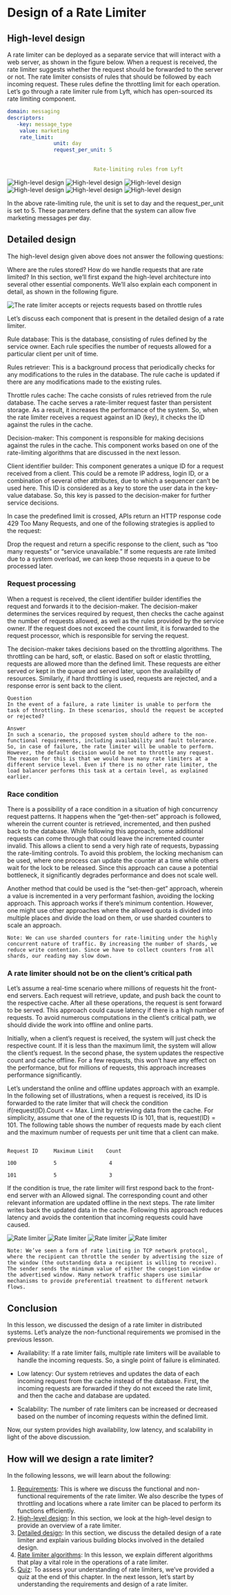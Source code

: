 # Design of a Rate Limiter
## High-level design
A rate limiter can be deployed as a separate service that will interact with a web server, as shown in the figure below. When a request is received, the rate limiter suggests whether the request should be forwarded to the server or not. The rate limiter consists of rules that should be followed by each incoming request. These rules define the throttling limit for each operation. Let’s go through a rate limiter rule from Lyft, which has open-sourced its rate limiting component.
```yaml
domain: messaging
descriptors:
   -key: message_type
    value: marketing
    rate_limit:
               unit: day
               request_per_unit: 5
                            
                            
                            Rate-limiting rules from Lyft
```

![High-level design](./design/1.jpg)
![High-level design](./design/2.jpg)
![High-level design](./design/3.jpg)
![High-level design](./design/4.jpg)
![High-level design](./design/5.jpg)
![High-level design](./design/6.jpg)

In the above rate-limiting rule, the unit is set to day and the request_per_unit is set to 5. These parameters define that the system can allow five marketing messages per day.

## Detailed design
The high-level design given above does not answer the following questions:

Where are the rules stored?
How do we handle requests that are rate limited?
In this section, we’ll first expand the high-level architecture into several other essential components. We’ll also explain each component in detail, as shown in the following figure.

![The rate limiter accepts or rejects requests based on throttle rules](./detailed_design.jpg)

Let’s discuss each component that is present in the detailed design of a rate limiter.

Rule database: This is the database, consisting of rules defined by the service owner. Each rule specifies the number of requests allowed for a particular client per unit of time.

Rules retriever: This is a background process that periodically checks for any modifications to the rules in the database. The rule cache is updated if there are any modifications made to the existing rules.

Throttle rules cache: The cache consists of rules retrieved from the rule database. The cache serves a rate-limiter request faster than persistent storage. As a result, it increases the performance of the system. So, when the rate limiter receives a request against an ID (key), it checks the ID against the rules in the cache.

Decision-maker: This component is responsible for making decisions against the rules in the cache. This component works based on one of the rate-limiting algorithms that are discussed in the next lesson.

Client identifier builder: This component generates a unique ID for a request received from a client. This could be a remote IP address, login ID, or a combination of several other attributes, due to which a sequencer can’t be used here. This ID is considered as a key to store the user data in the key-value database. So, this key is passed to the decision-maker for further service decisions.

In case the predefined limit is crossed, APIs return an HTTP response code 429 Too Many Requests, and one of the following strategies is applied to the request:

Drop the request and return a specific response to the client, such as “too many requests” or “service unavailable.”
If some requests are rate limited due to a system overload, we can keep those requests in a queue to be processed later.

### Request processing
When a request is received, the client identifier builder identifies the request and forwards it to the decision-maker. The decision-maker determines the services required by request, then checks the cache against the number of requests allowed, as well as the rules provided by the service owner. If the request does not exceed the count limit, it is forwarded to the request processor, which is responsible for serving the request.

The decision-maker takes decisions based on the throttling algorithms. The throttling can be hard, soft, or elastic. Based on soft or elastic throttling, requests are allowed more than the defined limit. These requests are either served or kept in the queue and served later, upon the availability of resources. Similarly, if hard throttling is used, requests are rejected, and a response error is sent back to the client.

```
Question
In the event of a failure, a rate limiter is unable to perform the task of throttling. In these scenarios, should the request be accepted or rejected?

Answer
In such a scenario, the proposed system should adhere to the non-functional requirements, including availability and fault tolerance. So, in case of failure, the rate limiter will be unable to perform. However, the default decision would be not to throttle any request. The reason for this is that we would have many rate limiters at a different service level. Even if there is no other rate limiter, the load balancer performs this task at a certain level, as explained earlier.
```

### Race condition
There is a possibility of a race condition in a situation of high concurrency request patterns. It happens when the “get-then-set” approach is followed, wherein the current counter is retrieved, incremented, and then pushed back to the database. While following this approach, some additional requests can come through that could leave the incremented counter invalid. This allows a client to send a very high rate of requests, bypassing the rate-limiting controls. To avoid this problem, the locking mechanism can be used, where one process can update the counter at a time while others wait for the lock to be released. Since this approach can cause a potential bottleneck, it significantly degrades performance and does not scale well.

Another method that could be used is the “set-then-get” approach, wherein a value is incremented in a very performant fashion, avoiding the locking approach. This approach works if there’s minimum contention. However, one might use other approaches where the allowed quota is divided into multiple places and divide the load on them, or use sharded counters to scale an approach.

```
Note: We can use sharded counters for rate-limiting under the highly concurrent nature of traffic. By increasing the number of shards, we reduce write contention. Since we have to collect counters from all shards, our reading may slow down.
```

### A rate limiter should not be on the client’s critical path
Let’s assume a real-time scenario where millions of requests hit the front-end servers. Each request will retrieve, update, and push back the count to the respective cache. After all these operations, the request is sent forward to be served. This approach could cause latency if there is a high number of requests. To avoid numerous computations in the client’s critical path, we should divide the work into offline and online parts.

Initially, when a client’s request is received, the system will just check the respective count. If it is less than the maximum limit, the system will allow the client’s request. In the second phase, the system updates the respective count and cache offline. For a few requests, this won’t have any effect on the performance, but for millions of requests, this approach increases performance significantly.

Let’s understand the online and offline updates approach with an example. In the following set of illustrations, when a request is received, its ID is forwarded to the rate limiter that will check the condition if(request(ID).Count <= Max. Limit by retrieving data from the cache. For simplicity, assume that one of the requests ID is 101, that is, request(ID) = 101. The following table shows the number of requests made by each client and the maximum number of requests per unit time that a client can make.

```

Request ID     Maximum Limit    Count

100            5                 4

101            5                 3
```

If the condition is true, the rate limiter will first respond back to the front-end server with an Allowed signal. The corresponding count and other relevant information are updated offline in the next steps. The rate limiter writes back the updated data in the cache. Following this approach reduces latency and avoids the contention that incoming requests could have caused.

![Rate limiter](./critical_path/1.jpg)
![Rate limiter](./critical_path/2.jpg)
![Rate limiter](./critical_path/3.jpg)
![Rate limiter](./critical_path/4.jpg)

```
Note: We’ve seen a form of rate limiting in TCP network protocol, where the recipient can throttle the sender by advertising the size of the window (the outstanding data a recipient is willing to receive). The sender sends the minimum value of either the congestion window or the advertised window. Many network traffic shapers use similar mechanisms to provide preferential treatment to different network flows.
```

## Conclusion
In this lesson, we discussed the design of a rate limiter in distributed systems. Let’s analyze the non-functional requirements we promised in the previous lesson.

- Availability: If a rate limiter fails, multiple rate limiters will be available to handle the incoming requests. So, a single point of failure is eliminated.

- Low latency: Our system retrieves and updates the data of each incoming request from the cache instead of the database. First, the incoming requests are forwarded if they do not exceed the rate limit, and then the cache and database are updated.

- Scalability: The number of rate limiters can be increased or decreased based on the number of incoming requests within the defined limit.

Now, our system provides high availability, low latency, and scalability in light of the above discussion.


## How will we design a rate limiter?
In the following lessons, we will learn about the following:

1. [Requirements](../Requirements%20of%20a%20Rate%20Limiter’s%20Design/): This is where we discuss the functional and non-functional requirements of the rate limiter. We also describe the types of throttling and locations where a rate limiter can be placed to perform its functions efficiently.
2. [High-level design](../Design%20of%20a%20Rate%20Limiter/): In this section, we look at the high-level design to provide an overview of a rate limiter.
3. [Detailed design](../Design%20of%20a%20Rate%20Limiter/): In this section, we discuss the detailed design of a rate limiter and explain various building blocks involved in the detailed design.
4. [Rate limiter algorithms](../Rate%20Limiter%20Algorithms/): In this lesson, we explain different algorithms that play a vital role in the operations of a rate limiter.
5. [Quiz](../Quiz%20on%20the%20Rate%20Limiter’s%20Design/): To assess your understanding of rate limiters, we’ve provided a quiz at the end of this chapter.
In the next lesson, let’s start by understanding the requirements and design of a rate limiter.
